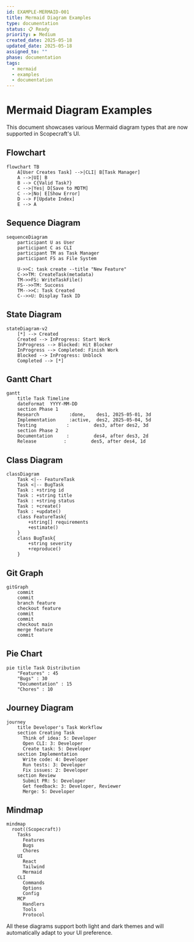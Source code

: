 ```yaml
---
id: EXAMPLE-MERMAID-001
title: Mermaid Diagram Examples
type: documentation
status: 📋 Ready
priority: ▶️ Medium
created_date: 2025-05-18
updated_date: 2025-05-18
assigned_to: ""
phase: documentation
tags:
  - mermaid
  - examples
  - documentation
---
```


# Mermaid Diagram Examples

This document showcases various Mermaid diagram types that are now supported in Scopecraft's UI.

## Flowchart

```mermaid
flowchart TB
    A[User Creates Task] -->|CLI| B[Task Manager]
    A -->|UI| B
    B --> C{Valid Task?}
    C -->|Yes| D[Save to MDTM]
    C -->|No| E[Show Error]
    D --> F[Update Index]
    E --> A
```

## Sequence Diagram

```mermaid
sequenceDiagram
    participant U as User
    participant C as CLI
    participant TM as Task Manager
    participant FS as File System
    
    U->>C: task create --title "New Feature"
    C->>TM: CreateTask(metadata)
    TM->>FS: WriteTaskFile()
    FS-->>TM: Success
    TM-->>C: Task Created
    C-->>U: Display Task ID
```

## State Diagram

```mermaid
stateDiagram-v2
    [*] --> Created
    Created --> InProgress: Start Work
    InProgress --> Blocked: Hit Blocker
    InProgress --> Completed: Finish Work
    Blocked --> InProgress: Unblock
    Completed --> [*]
```

## Gantt Chart

```mermaid
gantt
    title Task Timeline
    dateFormat  YYYY-MM-DD
    section Phase 1
    Research           :done,    des1, 2025-05-01, 3d
    Implementation     :active,  des2, 2025-05-04, 5d
    Testing           :         des3, after des2, 3d
    section Phase 2
    Documentation     :         des4, after des3, 2d
    Release          :         des5, after des4, 1d
```

## Class Diagram

```mermaid
classDiagram
    Task <|-- FeatureTask
    Task <|-- BugTask
    Task : +string id
    Task : +string title
    Task : +string status
    Task : +create()
    Task : +update()
    class FeatureTask{
        +string[] requirements
        +estimate()
    }
    class BugTask{
        +string severity
        +reproduce()
    }
```

## Git Graph

```mermaid
gitGraph
    commit
    commit
    branch feature
    checkout feature
    commit
    commit
    checkout main
    merge feature
    commit
```

## Pie Chart

```mermaid
pie title Task Distribution
    "Features" : 45
    "Bugs" : 30
    "Documentation" : 15
    "Chores" : 10
```

## Journey Diagram

```mermaid
journey
    title Developer's Task Workflow
    section Creating Task
      Think of idea: 5: Developer
      Open CLI: 3: Developer
      Create task: 5: Developer
    section Implementation
      Write code: 4: Developer
      Run tests: 3: Developer
      Fix issues: 2: Developer
    section Review
      Submit PR: 5: Developer
      Get feedback: 3: Developer, Reviewer
      Merge: 5: Developer
```

## Mindmap

```mermaid
mindmap
  root((Scopecraft))
    Tasks
      Features
      Bugs
      Chores
    UI
      React
      Tailwind
      Mermaid
    CLI
      Commands
      Options
      Config
    MCP
      Handlers
      Tools
      Protocol
```

All these diagrams support both light and dark themes and will automatically adapt to your UI preference.